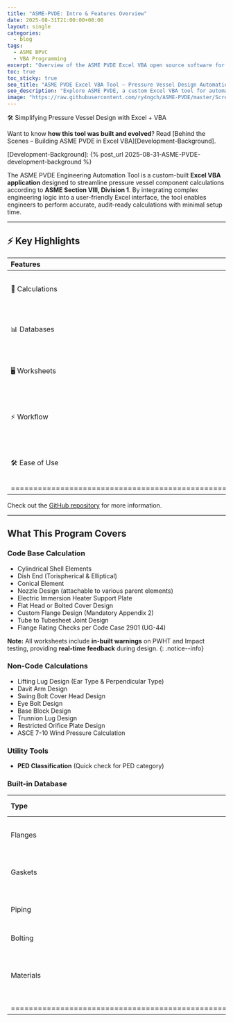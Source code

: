 ```yaml
---
title: "ASME-PVDE: Intro & Features Overview"
date: 2025-08-31T21:00:00+08:00
layout: single
categories:
  - blog
tags:
  - ASME BPVC
  - VBA Programming
excerpt: "Overview of the ASME PVDE Excel VBA open source software for pressure vessel design."
toc: true
toc_sticky: true
seo_title: "ASME PVDE Excel VBA Tool – Pressure Vessel Design Automation & Built-in Database"
seo_description: "Explore ASME PVDE, a custom Excel VBA tool for automated pressure vessel calculations. Features include ASME Section VIII sizing, flanges, piping, gaskets, bolting databases, and multiple worksheets for code and non-code components."
image: "https://raw.githubusercontent.com/ry4ngch/ASME-PVDE/master/Screenshots/Material_Dialog.JPG"
---
```


🛠️ Simplifying Pressure Vessel Design with Excel + VBA

Want to know **how this tool was built and evolved**? Read [Behind the Scenes – Building ASME PVDE in Excel VBA][Development-Background].

[Development-Background]: {% post_url 2025-08-31-ASME-PVDE-development-background %}

The ASME PVDE Engineering Automation Tool is a custom-built **Excel VBA application** designed to streamline pressure vessel component calculations according to **ASME Section VIII, Division 1**. By integrating complex engineering logic into a user-friendly Excel interface, the tool enables engineers to perform accurate, audit-ready calculations with minimal setup time.

---

## ⚡ Key Highlights

| Features        | Description                                                        |
|:----------------|:------------------------------------------------------------------:|
| 🧩 Calculations | Comprehensive **ASME Section VIII calculations**                    |
| 📊 Databases    | Built-in **materials, flanges, piping, gaskets, bolts**             |
| 🖥️ Worksheets   | Multiple sheets for **code & non-code components**                  |
| ⚡ Workflow      | **Excel-integrated** with real-time warnings and quick navigation   |
| 🛠️ Ease of Use  | Suitable for engineers with limited coding experience               |
|=======================================================================================|

Check out the [GitHub repository][ASME-PVDE] for more information.

[ASME-PVDE]: https://github.com/ry4ngch/ASME-PVDE

---

## What This Program Covers

### Code Base Calculation
- Cylindrical Shell Elements  
- Dish End (Torispherical & Elliptical)  
- Conical Element  
- Nozzle Design (attachable to various parent elements)  
- Electric Immersion Heater Support Plate  
- Flat Head or Bolted Cover Design  
- Custom Flange Design (Mandatory Appendix 2)  
- Tube to Tubesheet Joint Design  
- Flange Rating Checks per Code Case 2901 (UG-44)  

**Note:** All worksheets include **in-built warnings** on PWHT and Impact testing, providing **real-time feedback** during design.
{: .notice--info}

### Non-Code Calculations
- Lifting Lug Design (Ear Type & Perpendicular Type)  
- Davit Arm Design  
- Swing Bolt Cover Head Design  
- Eye Bolt Design  
- Base Block Design  
- Trunnion Lug Design  
- Restricted Orifice Plate Design  
- ASCE 7-10 Wind Pressure Calculation  

### Utility Tools
- **PED Classification** (Quick check for PED category)

### Built-in Database

| Type      | Standards / Years                     |
|:----------|:-------------------------------------:|
| Flanges   | ASME B16.5, ASME B16.47               |
| Gaskets   | ASME B16.20, ASME B16.21              |
| Piping    | ASME B36.10, ASME B36.19              |
| Bolting   | TEMA, PCC-1                           |
| Materials | ASME Sect. II Part D, Years 2019–2023 |
|===================================================|